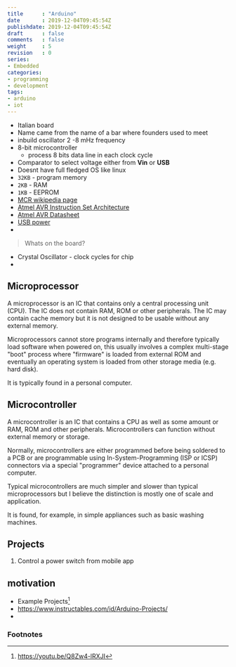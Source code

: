 ```yaml
---
title      : "Arduino"
date       : 2019-12-04T09:45:54Z
publishdate: 2019-12-04T09:45:54Z
draft      : false
comments   : false
weight     : 5
revision   : 0
series:
- Embedded
categories:
- programming
- development
tags:
- arduino
- iot
---
```



* Italian board
* Name came from the name of a bar where founders used to meet
* inbuild oscillator 2 -8 mHz frequency
* 8-bit microcontroller
  * process 8 bits data line in each clock cycle
* Comparator to select voltage either from **Vin** or **USB**
* Doesnt have full fledged OS like linux
* `32KB` - program memory
* `2KB` - RAM
* `1KB` - EEPROM
* [MCR wikipedia page](https://en.wikipedia.org/wiki/ATmega328)
* [Atmel AVR Instruction Set Architecture](https://en.wikipedia.org/wiki/Atmel_AVR_instruction_set)
* [Atmel AVR Datasheet](http://ww1.microchip.com/downloads/en/DeviceDoc/Atmel-7810-Automotive-Microcontrollers-ATmega328P_Datasheet.pdf)
* [USB power](https://en.wikipedia.org/wiki/USB#Power)
* 

> Whats on the board?

* Crystal Oscillator - clock cycles for chip
* 

## Microprocessor

A microprocessor is an IC that contains only a central processing unit (CPU). The IC does not contain RAM, ROM or other peripherals. The IC may contain cache memory but it is not designed to be usable without any external memory.

Microprocessors cannot store programs internally and therefore typically load software when powered on, this usually involves a complex multi-stage "boot" process where "firmware" is loaded from external ROM and eventually an operating system is loaded from other storage media (e.g. hard disk).

It is typically found in a personal computer.

## Microcontroller

A microcontroller is an IC that contains a CPU as well as some amount or RAM, ROM and other peripherals. Microcontrollers can function without external memory or storage.

Normally, microcontrollers are either programmed before being soldered to a PCB or are programmable using In-System-Programming (ISP or ICSP) connectors via a special "programmer" device attached to a personal computer.

Typical microcontrollers are much simpler and slower than typical microprocessors but I believe the distinction is mostly one of scale and application.

It is found, for example, in simple appliances such as basic washing machines.

## Projects

1. Control a power switch from mobile app


## motivation

* Example Projects[^1]
* https://www.instructables.com/id/Arduino-Projects/
* 


### Footnotes

[^1]: https://youtu.be/Q8Zw4-lRXJI
[^2]:
